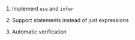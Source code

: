 1. Implement `use` and `infer`

2. Support statements instead of just expressions

3. Automatic verification

